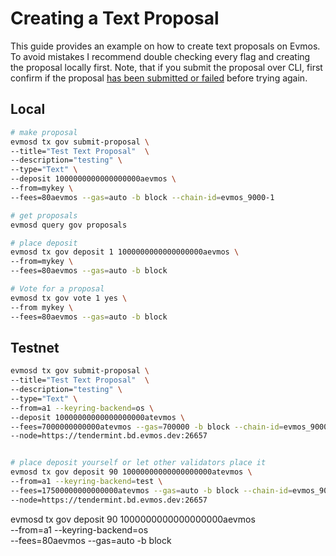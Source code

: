 # Creating a Text Proposal

This guide provides an example on how to create text proposals on Evmos. To avoid mistakes I recommend double checking every flag and creating the proposal locally first. Note, that if you submit the proposal over CLI, first confirm if the proposal [has been submitted or failed](https://app.evmos.org/governance) before trying again.

## Local

```bash
# make proposal
evmosd tx gov submit-proposal \
--title="Test Text Proposal"  \
--description="testing" \
--type="Text" \
--deposit 1000000000000000000aevmos \
--from=mykey \
--fees=80aevmos --gas=auto -b block --chain-id=evmos_9000-1

# get proposals
evmosd query gov proposals

# place deposit
evmosd tx gov deposit 1 1000000000000000000aevmos \
--from=mykey \
--fees=80aevmos --gas=auto -b block

# Vote for a proposal
evmosd tx gov vote 1 yes \
--from mykey \
--fees=80aevmos --gas=auto -b block
```

## Testnet

```bash
evmosd tx gov submit-proposal \
--title="Test Text Proposal"  \
--description="testing" \
--type="Text" \
--from=a1 --keyring-backend=os \
--deposit 10000000000000000000atevmos \
--fees=7000000000000atevmos --gas=700000 -b block --chain-id=evmos_9000-4 \
--node=https://tendermint.bd.evmos.dev:26657


# place deposit yourself or let other validators place it
evmosd tx gov deposit 90 10000000000000000000atevmos \
--from=a1 --keyring-backend=test \
--fees=17500000000000000atevmos --gas=auto -b block --chain-id=evmos_9000-4 \
--node=https://tendermint.bd.evmos.dev:26657
```


evmosd tx gov deposit 90 1000000000000000000aevmos \
--from=a1 --keyring-backend=os \
--fees=80aevmos --gas=auto -b block